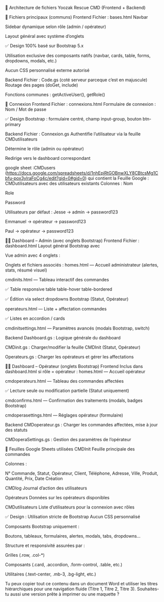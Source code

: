 
📁 Architecture de fichiers Yoozak Rescue CMD (Frontend + Backend)

🧱 Fichiers principaux (communs)
Frontend
Fichier : bases.html
Navbar


Sidebar dynamique selon rôle (admin / opérateur)


Layout général avec système d’onglets


✅ Design 100% basé sur Bootstrap 5.x


Utilisation exclusive des composants natifs (navbar, cards, table, forms, dropdowns, modals, etc.)


Aucun CSS personnalisé externe autorisé


Backend
Fichier : Code.gs (coté serveur parceque c’est en majuscule)
Routage des pages (doGet, include)


Fonctions communes : getActiveUser(), getRole()



🔐 Connexion
Frontend
Fichier : connexions.html
Formulaire de connexion : Nom / Mot de passe


✅ Design Bootstrap : formulaire centré, champ input-group, bouton btn-primary


Backend
Fichier : Connexion.gs
Authentifie l’utilisateur via la feuille CMDutilisateurs


Détermine le rôle (admin ou opérateur)


Redirige vers le dashboard correspondant


google sheet :CMDusers (https://docs.google.com/spreadsheets/d/1nhEpjRtGOBnwXLY8CBtcsMg1Cbfu-pox3ylraFoCg4c/edit?gid=0#gid=0) qui contient la 
Feuille Google  : CMDutilisateurs avec des utilisateurs existants 
Colonnes :
Nom


Role


Password


Utilisateurs par défaut :
Jesse → admin → password123


Emmanuel → opérateur → password123


Paul → opérateur → password123



🧑‍💼 Dashboard – Admin (avec onglets Bootstrap)
Frontend
Fichier : dashboard.html
Layout général Bootstrap avec <nav class="nav nav-tabs">


Vue admin avec 4 onglets :


Onglets et fichiers associés :
homes.html — Accueil administrateur (alertes, stats, résumé visuel)


cmdinits.html — Tableau interactif des commandes


✅ Table responsive table table-hover table-bordered


✅ Édition via select dropdowns Bootstrap (Statut, Opérateur)


operateurs.html — Liste + affectation commandes


✅ Listes en accordion / cards


cmdinitsettings.html — Paramètres avancés (modals Bootstrap, switch)


Backend
Dashboard.gs : Logique générale du dashboard


CMDinit.gs : Charger/modifier la feuille CMDInit (Statut, Opérateur)


Operateurs.gs : Charger les opérateurs et gérer les affectations



👨‍🔧 Dashboard – Opérateur (onglets Bootstrap)
Frontend
Inclus dans dashboard.html si rôle = opérateur :
homes.html — Accueil opérateur


cmdoperateurs.html — Tableau des commandes affectées


✅ Lecture seule ou modification partielle (Statut uniquement)


cmdconfirms.html — Confirmation des traitements (modals, badges Bootstrap)


cmdoperasettings.html — Réglages opérateur (formulaire)


Backend
CMDoperateur.gs : Charger les commandes affectées, mise à jour des statuts


CMDoperaSettings.gs : Gestion des paramètres de l’opérateur



📄 Feuilles Google Sheets utilisées
CMDInit
Feuille principale des commandes


Colonnes :


N° Commande, Statut, Opérateur, Client, Téléphone, Adresse, Ville, Produit, Quantité, Prix, Date Création


CMDlog
Journal d’action des utilisateurs


Opérateurs
Données sur les opérateurs disponibles


CMDutilisateurs
Liste d’utilisateurs pour la connexion avec rôles



✅ Design : Utilisation stricte de Bootstrap
Aucun CSS personnalisé


Composants Bootstrap uniquement :


Boutons, tableaux, formulaires, alertes, modals, tabs, dropdowns...


Structure et responsivité assurées par :


Grilles (.row, .col-*)


Composants (.card, .accordion, .form-control, .table, etc.)


Utilitaires (.text-center, .mb-3, .bg-light, etc.)



Tu peux copier tout ce contenu dans un document Word et utiliser les titres hiérarchiques pour une navigation fluide (Titre 1, Titre 2, Titre 3). Souhaites-tu aussi une version prête à imprimer ou une maquette ?


